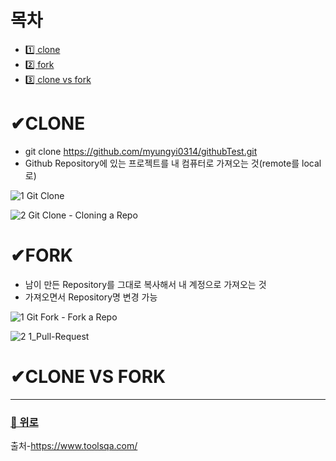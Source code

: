 # 목차
- [1️⃣ clone](#clone)
- [2️⃣ fork](#fork)
- [3️⃣ clone vs fork](#clone-vs-fork)

# ✔CLONE
- git clone https://github.com/myungyi0314/githubTest.git
- Github Repository에 있는 프로젝트를 내 컴퓨터로 가져오는 것(remote를 local로)


![1 Git Clone](https://user-images.githubusercontent.com/52149400/181718466-c9e5e046-2337-49e1-b2bf-76e723c75a90.png)

![2 Git Clone - Cloning a Repo](https://user-images.githubusercontent.com/52149400/181718483-3b725868-e657-475c-92f0-68af5a2298b3.png)



# ✔FORK
- 남이 만든 Repository를 그대로 복사해서 내 계정으로 가져오는 것
- 가져오면서 Repository명 변경 가능


![1 Git Fork - Fork a Repo](https://user-images.githubusercontent.com/52149400/181720220-7c813096-99f2-4cb6-97cb-721c8a52d127.png)

![2 1_Pull-Request](https://user-images.githubusercontent.com/52149400/181720241-529bc623-d7c9-42fe-9c9d-882e19848576.png)

# ✔CLONE VS FORK




---
### [🔼 위로](#목차)

출처-https://www.toolsqa.com/

